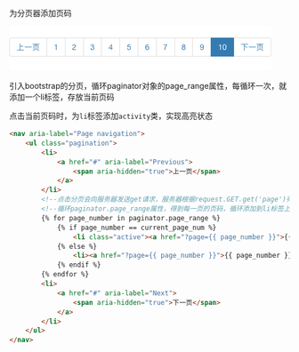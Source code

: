 为分页器添加页码

![image-20181117133632974](./images/page_nums.png)

引入bootstrap的分页，循环paginator对象的page_range属性，每循环一次，就添加一个li标签，存放当前页码

点击当前页码时，为`li`标签添加`activity`类，实现高亮状态

```html
<nav aria-label="Page navigation">
    <ul class="pagination">
        <li>
            <a href="#" aria-label="Previous">
                <span aria-hidden="true">上一页</span>
            </a>
        </li>
        <!--点击分页会向服务器发送get请求，服务器根据request.GET.get('page')得到了页码，此时判断在paginator.page_range循环的页码==用户发送请求的页码?page=3，那么就为其添加active类，高亮显示页码-->
        <!--循环paginator.page_range属性，得到每一页的页码，循环添加到li标签上-->
        {% for page_number in paginator.page_range %}
            {% if page_number == current_page_num %}
                <li class="active"><a href="?page={{ page_number }}">{{ page_number }}</a></li>
            {% else %}
                <li><a href="?page={{ page_number }}">{{ page_number }}</a></li>
            {% endif %}
        {% endfor %}
        <li>
            <a href="#" aria-label="Next">
                <span aria-hidden="true">下一页</span>
            </a>
        </li>
    </ul>
</nav>
```



